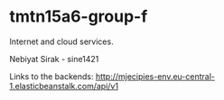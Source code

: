 # tmtn15a6-group-f
Internet and cloud services. 


Nebiyat Sirak - sine1421

Links to the backends: http://mjecipies-env.eu-central-1.elasticbeanstalk.com/api/v1

